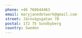 ```yaml
---
phone: +46 760644463
email: maryjanedotwork@gmail.com
street: Järnvägsgatan 78
postal: 172 75 Sundbyberg
country: Sweden
---
```


